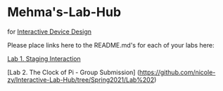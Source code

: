 # Mehma's-Lab-Hub
for [Interactive Device Design](https://github.com/FAR-Lab/Developing-and-Designing-Interactive-Devices/)

Please place links here to the README.md's for each of your labs here:

[Lab 1. Staging Interaction](https://github.com/mkbhasin/Interactive-Lab-Hub/tree/Spring2021/Lab%201)


[Lab 2. The Clock of Pi - Group Submission] (https://github.com/nicole-zy/Interactive-Lab-Hub/tree/Spring2021/Lab%202)
